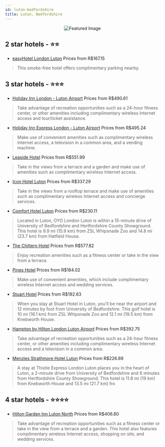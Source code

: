 ```yaml
---
id: luton-bedfordshire
title: Luton, Bedfordshire
---
```


<center><img src="https://i.travelapi.com/hotels/5000000/4930000/4924000/4923958/079c24fc_z.jpg" alt="Featured Image" /></center>


##  2 star hotels - ⭐️⭐️

-    [easyHotel London Luton](https://us.hurb.com/hotels/luton/easyhotel-london-luton-JNP-JP228078?cmp=18055) Prices from R$167.15
   > This smoke-free hotel offers complimentary parking nearby.

##  3 star hotels - ⭐️⭐️⭐️

-    [Holiday Inn London - Luton Airport](https://us.hurb.com/hotels/luton/holiday-inn-london-luton-airport-JNP-JP188136?cmp=18055) Prices from R$490.61
   > Take advantage of recreation opportunities such as a 24-hour fitness center, or other amenities including complimentary wireless Internet access and tour/ticket assistance.
-    [Holiday Inn Express London - Luton Airport](https://us.hurb.com/hotels/luton/holiday-inn-express-london-luton-airport-JNP-JP573152?cmp=18055) Prices from R$495.24
   > Make use of convenient amenities such as complimentary wireless Internet access, a television in a common area, and a vending machine.
-    [Leaside Hotel](https://us.hurb.com/hotels/luton/leaside-hotel-JNP-JP117064?cmp=18055) Prices from R$551.99
   > Take in the views from a terrace and a garden and make use of amenities such as complimentary wireless Internet access.
-    [Icon Hotel Luton](https://us.hurb.com/hotels/luton/icon-hotel-luton-JNP-JP125362?cmp=18055) Prices from R$337.29
   > Take in the views from a rooftop terrace and make use of amenities such as complimentary wireless Internet access and concierge services.
-    [Comfort Hotel Luton](https://us.hurb.com/hotels/luton/comfort-hotel-luton-JNP-JP091516?cmp=18055) Prices from R$230.11
   > Located in Luton, OYO London Luton is within a 15-minute drive of University of Bedfordshire and Hertfordshire County Showground. This hotel is 9.9 mi (15.9 km) from ZSL Whipsnade Zoo and 14.8 mi (23.7 km) from Hatfield House.
-    [The Chiltern Hotel](https://us.hurb.com/hotels/luton/the-chiltern-hotel-JNP-JP866639?cmp=18055) Prices from R$577.82
   > Enjoy recreation amenities such as a fitness center or take in the view from a terrace.
-    [Pines Hotel](https://us.hurb.com/hotels/luton/pines-hotel-JNP-JP026468?cmp=18055) Prices from R$184.02
   > Make use of convenient amenities, which include complimentary wireless Internet access and wedding services.
-    [Stuart Hotel](https://us.hurb.com/hotels/luton/stuart-hotel-JNP-JP323460?cmp=18055) Prices from R$192.63
   > When you stay at Stuart Hotel in Luton, you'll be near the airport and 12 minutes by foot from University of Bedfordshire. This golf hotel is 10 mi (16.1 km) from ZSL Whipsnade Zoo and 12.1 mi (19.5 km) from Knebworth House.
-    [Hampton by Hilton London Luton Airport](https://us.hurb.com/hotels/luton/hampton-by-hilton-london-luton-airport-JNP-JP073349?cmp=18055) Prices from R$392.75
   > Take advantage of recreation opportunities such as a 24-hour fitness center, or other amenities including complimentary wireless Internet access and a television in a common area.
-    [Menzies Strathmore Hotel Luton](https://us.hurb.com/hotels/luton/menzies-strathmore-hotel-luton-JNP-JP075012?cmp=18055) Prices from R$226.89
   > A stay at Thistle Express London Luton places you in the heart of Luton, a 2-minute drive from University of Bedfordshire and 8 minutes from Hertfordshire County Showground. This hotel is 11.8 mi (19 km) from Knebworth House and 13.5 mi (21.7 km) fro

##  4 star hotels - ⭐️⭐️⭐️⭐️

-    [Hilton Garden Inn Luton North](https://us.hurb.com/hotels/luton/hilton-garden-inn-luton-north-JNP-JP032816?cmp=18055) Prices from R$406.80
   > Take advantage of recreation opportunities such as a fitness center or take in the view from a terrace and a garden. This hotel also features complimentary wireless Internet access, shopping on site, and wedding services.
